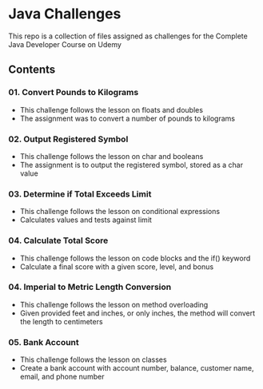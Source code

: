 # Java Challenges

This repo is a collection of files assigned as challenges for the Complete Java Developer Course on Udemy

## Contents

### 01. Convert Pounds to Kilograms
  - This challenge follows the lesson on floats and doubles
  - The assignment was to convert a number of pounds to kilograms

### 02. Output Registered Symbol
  - This challenge follows the lesson on char and booleans
  - The assignment is to output the registered symbol, stored as a char value

### 03. Determine if Total Exceeds Limit
  - This challenge follows the lesson on conditional expressions
  - Calculates values and tests against limit

### 04. Calculate Total Score
  - This challenge follows the lesson on code blocks and the if() keyword
  - Calculate a final score with a given score, level, and bonus

### 04. Imperial to Metric Length Conversion
  - This challenge follows the lesson on method overloading
  - Given provided feet and inches, or only inches, the method will convert the length to centimeters

### 05. Bank Account
  - This challenge follows the lesson on classes
  - Create a bank account with account number, balance, customer name, email, and phone number
